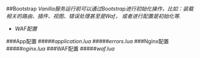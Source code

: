 ##Bootstrap
*Vanilla服务运行前可以通过Bootstrap进行初始化操作，比如：装载相关的路由、插件、视图、错误处理甚至是Waf，
或者进行配置是初始化等.*

- *WAF配置*

###App配置
#####*application.lua*
#####*errors.lua*
###Nginx配置
#####*nginx.lua*
###WAF配置
#####*waf.lua*

